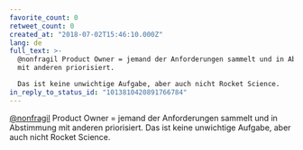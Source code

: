 ```yaml
---
favorite_count: 0
retweet_count: 0
created_at: "2018-07-02T15:46:10.000Z"
lang: de
full_text: >-
  @nonfragil Product Owner = jemand der Anforderungen sammelt und in Abstimmung
  mit anderen priorisiert. 

  Das ist keine unwichtige Aufgabe, aber auch nicht Rocket Science.
in_reply_to_status_id: "1013810420891766784"
---
```


[@nonfragil](https://twitter.com/nonfragil) Product Owner = jemand der
Anforderungen sammelt und in Abstimmung mit anderen priorisiert. Das ist keine
unwichtige Aufgabe, aber auch nicht Rocket Science.
